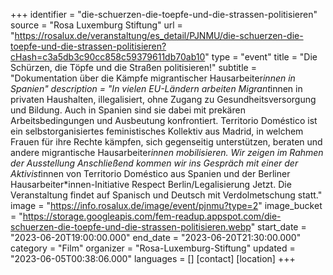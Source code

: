 +++
identifier = "die-schuerzen-die-toepfe-und-die-strassen-politisieren"
source = "Rosa Luxemburg Stiftung"
url = "https://rosalux.de/veranstaltung/es_detail/PJNMU/die-schuerzen-die-toepfe-und-die-strassen-politisieren?cHash=c3a5db3c90cc858c59379611db70ab10"
type = "event"
title = "Die Schürzen, die Töpfe und die Straßen politisieren!"
subtitle = "Dokumentation über die Kämpfe migrantischer Hausarbeiter*innen in Spanien"
description = "In vielen EU-Ländern arbeiten Migrant*innen in privaten Haushalten, illegalisiert, ohne Zugang zu Gesundheitsversorgung und Bildung. Auch in Spanien sind sie dabei mit prekären Arbeitsbedingungen und Ausbeutung konfrontiert. Territorio Doméstico ist ein selbstorganisiertes feministisches Kollektiv aus Madrid, in welchem Frauen für ihre Rechte kämpfen, sich gegenseitig unterstützen, beraten und andere migrantische Hausarbeiter*innen mobilisieren. 
Wir zeigen im Rahmen der Ausstellung 
Anschließend kommen wir ins Gespräch mit einer der Aktivist*innen von Territorio Doméstico aus Spanien und der Berliner Hausarbeiter*innen-Initiative Respect Berlin/Legalisierung Jetzt.
Die Veranstaltung findet auf Spanisch und Deutsch mit Verdolmetschung statt."
image = "https://info.rosalux.de/image/event/pjnmu?type=2"
image_bucket = "https://storage.googleapis.com/fem-readup.appspot.com/die-schuerzen-die-toepfe-und-die-strassen-politisieren.webp"
start_date = "2023-06-20T19:00:00.000"
end_date = "2023-06-20T21:30:00.000"
category = "Film"
organizer = "Rosa-Luxemburg-Stiftung"
updated = "2023-06-05T00:38:06.000"
languages = []
[contact]
[location]
+++
